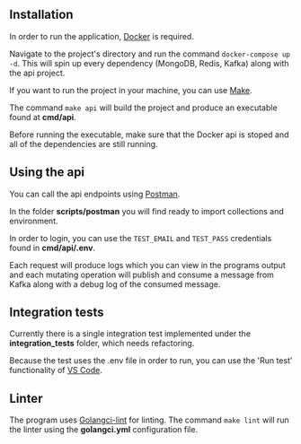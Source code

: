 ## Installation

In order to run the application, [Docker](https://www.docker.com/) is required.

Navigate to the project's directory and run the command `docker-compose up -d`.
This will spin up every dependency (MongoDB, Redis, Kafka) along with the api project.

If you want to run the project in your machine, you can use [Make](https://www.gnu.org/software/make/).

The command `make api` will build the project and produce an executable found at **cmd/api**.

Before running the executable, make sure that the Docker api is stoped and all of the dependencies are still running.

## Using the api

You can call the api endpoints using [Postman](https://www.postman.com/).

In the folder **scripts/postman** you will find ready to import collections and environment.

In order to login, you can use the `TEST_EMAIL` and `TEST_PASS` credentials found in **cmd/api/.env**.

Each request will produce logs which you can view in the programs output and each mutating operation will publish and consume a message from Kafka along with a debug log of the consumed message.

## Integration tests

Currently there is a single integration test implemented under the **integration_tests** folder, which needs refactoring.

Because the test uses the .env file in order to run, you can use the 'Run test' functionality of [VS Code](https://code.visualstudio.com/).

## Linter

The program uses [Golangci-lint](https://github.com/golangci/golangci-lint) for linting.
The command `make lint` will run the linter using the **golangci.yml** configuration file.